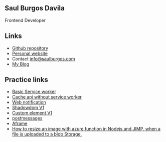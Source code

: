 Saul Burgos Davila
------------------
Frontend Developer 


Links
-------------

- [Github repository](https://github.com/SaulBurgos)
- [Personal website](http://saulburgos.com/)
- Contact  info@saulburgos.com
- [My Blog](http://webmasternoob.blogspot.com/)

Practice links
-------------

- [Basic Service worker](https://saulburgos.github.io/practices/2017/servicesworker/basic/first.html)
- [Cache api without service worker](https://saulburgos.github.io/practices/2017/servicesworker/offline/)
- [Web notification](https://saulburgos.github.io/practices/2017/webnotification/)
- [Shadowdom V1](https://saulburgos.github.io/practices/2017/shadowdom/)
- [Custom element V1](https://saulburgos.github.io/practices/2017/customelements/)
- [postmessages](https://saulburgos.github.io/practices/2017/postmessages/paneek.html)
- [Aframe](https://saulburgos.github.io/practices/2018/aframe/game.html)
- [How to resize an image with azure function in Nodejs and JIMP, when a file is uploaded to a blob Storage.](https://github.com/SaulBurgos/saulburgos.github.io/tree/master/practices/2020/azure/fuctionApps)